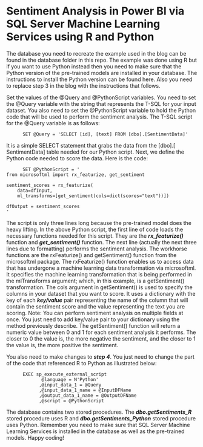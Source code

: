 # Sentiment Analysis in Power BI via SQL Server Machine Learning Services using R and Python 

The database you need to recreate the example used in the blog can be found in the database folder in this repo. The example was done using R but if you want to use Python instead then you need to make sure that the Python version of the pre-trained models are installed in your database. The instructions to install the Python version can be found here. Also you need to replace step 3 in the blog with the instructions that follows.

Set the values of the @Query and @PythonScript variables. You need to set the @Query variable with the string that represents the T-SQL for your input dataset. You also need to set the @PythonScript variable to hold the Python code that will be used to perform the sentiment analysis. The T-SQL script for the @Query variable is as follows:

```
      SET @Query = 'SELECT [id], [text] FROM [dbo].[SentimentData]'
```

It is a simple SELECT statement that grabs the data from the [dbo].[ SentimentData] table needed for our Python script. Next, we define the Python code needed to score the data. Here is the code:

```
      SET @PythonScript = '
from microsoftml import rx_featurize, get_sentiment

sentiment_scores = rx_featurize(
    data=dfInput,
    ml_transforms=[get_sentiment(cols=dict(scores="text"))])

dfOutput = sentiment_scores
'
```

The script is only three lines long because the pre-trained model does the heavy lifting. In the above Python script, the first line of code loads the necessary functions needed for this script. They are the ***rx_featurize()*** function and ***get_sentiment()*** function. The next line (actually the next three lines due to formatting) performs the sentiment analysis. The workhorse functions are the rxFeaturize() and getSentiment() function from the microsoftml package. The rxFeaturize() function enables us to access data that has undergone a machine learning data transformation via microsoftml. It specifies the machine learning transformation that is being performed in the mlTransforms argument; which, in this example, is a getSentiment() transformation. The cols argument in getSentiment() is used to specify the columns in your dataset that you want to score. It uses a dictionary with the key of each ***key/value*** pair representing the name of the column that will contain the sentiment score and the value representing the text you are scoring. Note: You can perform sentiment analysis on multiple fields at once. You just need to add key/value pair to your dictionary using the method previously describe. The getSentiment() function will return a numeric value between 0 and 1 for each sentiment analysis it performs. The closer to 0 the value is, the more negative the sentiment, and the closer to 1 the value is, the more positive the sentiment.

You also need to make changes to ***step 4***. You just need to change the part of the code that referenced R to Python as illustrated below:

```
      EXEC sp_execute_external_script
             @language = N'Python'
            ,@input_data_1 = @Query
            ,@input_data_1_name = @InputDFName
            ,@output_data_1_name = @OutputDFName
            ,@script = @PythonScript
```
The database contains two stored procedures. The ***dbo.getSentiments_R*** stored procedure uses R and ***dbo.getSentiments_Python*** stored procedure uses Python. Remember you need to make sure that SQL Server Machine Learning Services is installed in the database as well as the pre-trained models. Happy coding!
